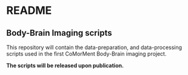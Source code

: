 README
================

## Body-Brain Imaging scripts

This repository will contain the data-preparation, and data-processing
scripts used in the first CoMorMent Body-Brain imaging project.

**The scripts will be released upon publication.**
